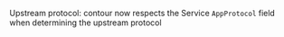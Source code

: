 Upstream protocol: contour now respects the  Service `AppProtocol` field when determining the upstream protocol
